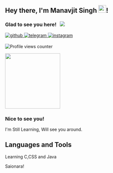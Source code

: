 ## Hey there, I'm Manavjit Singh <img src="https://media.giphy.com/media/hvRJCLFzcasrR4ia7z/giphy.gif" width="25px">!

### Glad to see you here! &nbsp; ![](https://visitor-badge.glitch.me/badge?page_id=PeacE-Boi.PeacE-Boi)

<a href="https://github.com/PeacE-Boi" target="_blank">
<img src=https://img.shields.io/badge/github-%2324292e.svg?&style=for-the-badge&logo=github&logoColor=7DBBE6 alt=github style="margin-bottom: 5px;" />
</a>
<a href="https://t.me/Kuruin" target="_blank">
<img src=https://img.shields.io/badge/telegram-%2324292e.svg?&style=for-the-badge&logo=telegram&logoColor=0088CC alt=telegram style="margin-bottom: 5px;" />
</a>
<a href="https://instagram.com/just_manavjit" target="_blank">
<img src=https://img.shields.io/badge/instagram-%2324292e.svg?&style=for-the-badge&logo=instagram&logoColor=DD2A7B alt=instagram style="margin-bottom: 5px;" />
</a>

![Profile views counter](https://komarev.com/ghpvc/?username=PeacE-Boi&style=flat-square&color=86d62f)

<img height="180em" src="https://github-readme-stats.vercel.app/api?username=PeacE-Boi&show_icons=true&hide_border=true&&count_private=true&include_all_commits=true" />

### Nice to see you!  
I'm Still Learning, Will see you around.


## Languages and Tools  
Learning C,CSS and Java

Saionara!
